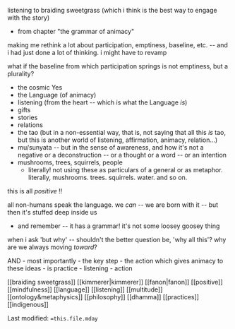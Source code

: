 listening to braiding sweetgrass (which i think is the best way to engage with the story)
- from chapter "the grammar of animacy"

making me rethink a lot about participation, emptiness, baseline, etc. -- and i had just done a lot of thinking. i might have to revamp 

what if the baseline from which participation springs is not emptiness, but a plurality?
- the cosmic Yes
- the Language (of animacy)
- listening (from the heart -- which is what the Language *is*)
- gifts
- stories
- relations
- the tao (but in a non-essential way, that is, not saying that all this *is* tao, but this is another world of listening, affirmation, animacy, relation...)
- mu/sunyata -- but in the sense of awareness, and how it's not a negative or a deconstruction -- or a thought or a word -- or an intention
- mushrooms, trees, squirrels, people
	- literally! not using these as particulars of a general or as metaphor. literally, mushrooms. trees. squirrels. water. and so on.

this is all *positive* !! 

all non-humans speak the language. we *can* -- we are born with it -- but then it's stuffed deep inside us
- and remember -- it has a grammar! it's not some loosey goosey thing

when i ask 'but why' -- shouldn't the better question be, 'why all this'? why are we always moving *toward*?

AND - most importantly - the key step - the action which gives animacy to these ideas - is practice - listening - action


[[braiding sweetgrass]]
[[kimmerer|kimmerer]]
[[fanon|fanon]]
[[positive]]
[[mindfulness]]
[[language]]
[[listening]]
[[multitude]]
[[ontology&metaphysics]]
[[philosophy]]
[[dhamma]]
[[practices]]
[[indigenous]]



Last modified: `=this.file.mday`